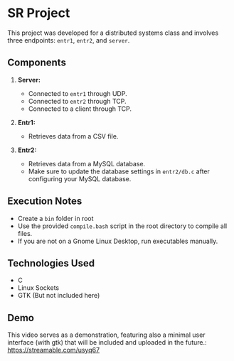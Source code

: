 # SR Project

This project was developed for a distributed systems class and involves three endpoints: `entr1`, `entr2`, and `server`.

## Components

1. **Server:**
   - Connected to `entr1` through UDP.
   - Connected to `entr2` through TCP.
   - Connected to a client through TCP.

2. **Entr1:**
   - Retrieves data from a CSV file.

3. **Entr2:**
   - Retrieves data from a MySQL database.
   - Make sure to update the database settings in `entr2/db.c` after configuring your MySQL database.

## Execution Notes

- Create a `bin` folder in root
- Use the provided `compile.bash` script in the root directory to compile all files.
- If you are not on a Gnome Linux Desktop, run executables manually.

## Technologies Used

- C
- Linux Sockets
- GTK (But not included here)

## Demo


This video serves as a demonstration, featuring also a minimal user interface (with gtk) that will be included and uploaded in the future.: https://streamable.com/usyq67

